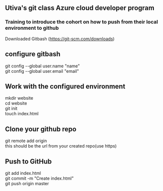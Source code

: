 ## Utiva's git class Azure cloud developer program
###  Training to introduce the cohort on how to push from their local environment to github
Downloaded Gitbash (https://git-scm.com/downloads)
## configure  gitbash
git config --global user.name "name"  
git config --global user.email "email"  
## Work with the configured environment
mkdir website  
cd website   
git init  
touch index.html  
## Clone your github repo  
git remote add origin <url>      
this should be the url from your created repo(use https)   
## Push to GitHub  
git add index.html    
git commit -m "Create index.html"    
git push origin master  
